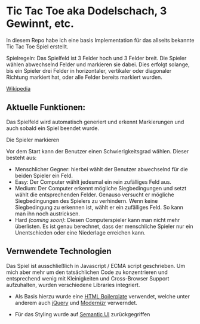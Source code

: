 # Tic Tac Toe aka Dodelschach, 3 Gewinnt, etc.
In diesem Repo habe ich eine basis Implementation für das allseits bekannte Tic Tac Toe Spiel erstellt.

Spielregeln: Das Spielfeld ist 3 Felder hoch und 3 Felder breit. Die Spieler wählen abwechselnd Felder und markieren sie dabei. Dies erfolgt solange, bis ein Spieler drei Felder in horizontaler, vertikaler oder diagonaler Richtung markiert hat, oder alle Felder bereits markiert wurden.

[Wikipedia](https://de.wikipedia.org/wiki/Tic-Tac-Toe)

## Aktuelle Funktionen:
Das Spielfeld wird automatisch generiert und erkennt Markierungen und auch sobald ein Spiel beendet wurde.

Die Spieler markieren 

Vor dem Start kann der Benutzer einen Schwierigkeitsgrad wählen.
Dieser besteht aus:
* Menschlicher Gegner: hierbei wählt der Benutzer abwechselnd für die beiden Spieler ein Feld.
* Easy: Der Computer wählt jedesmal ein rein zufälliges Feld aus.
* Medium: Der Computer erkennt mögliche Siegbedingungen und setzt wählt die entsprechenden Felder. Genauso versucht er mögliche Siegbedingungen des Spielers zu verhindern. Wenn keine Siegbedingung zu erkennen ist, wählt er ein zufälliges Feld. So kann man ihn noch austricksen.
* Hard *(coming soon)*: Diesen Computerspieler kann man nicht mehr überlisten. Es ist genau berechnet, dass der menschliche Spieler nur ein Unentschieden oder eine Niederlage erreichen kann.


## Vernwendete Technologien
Das Spiel ist ausschließlich in Javascript / ECMA script geschrieben. Um mich aber mehr um den tatsächlichen Code zu konzentrieren und entsprechend wenig mit Kleinigkeiten und Cross-Browser Support aufzuhalten, wurden verschiedene Libraries integriert.

* Als Basis hierzu wurde eine [HTML Boilerplate](https://html5boilerplate.com/) verwendet, welche unter anderem auch [jQuery](https://jquery.com/) und [Modernizr](https://modernizr.com/) verwerndet.

* Für das Styling wurde auf [Semantic UI](https://semantic-ui.com) zurückgegriffen
